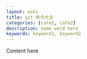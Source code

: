 ```yaml
---
layout: wiki
title: git 命令大全
categories: [cate1, cate2]
description: some word here
keywords: keyword1, keyword2
---
```


Content here

